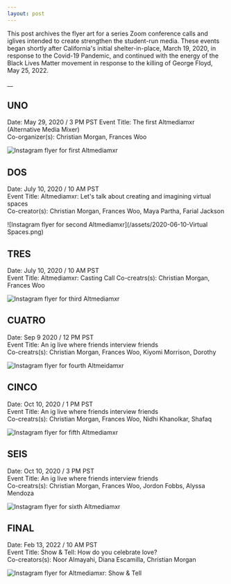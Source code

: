 ```yaml
---
layout: post
---
```

This post archives the flyer art for a series Zoom conference calls and iglives intended to create strengthen the student-run media. These events began shortly after California's initial shelter-in-place, March 19, 2020, in response to the Covid-19 Pandemic, and continued with the energy of the Black Lives Matter movement in response to the killing of George Floyd, May 25, 2022.  


__

## UNO  

Date: May 29, 2020 / 3 PM PST
Event Title: The first Altmediamxr (Alternative Media Mixer)  
Co-organizer(s): Christian Morgan, Frances Woo  

![Instagram flyer for first Altmediamxr](/assets/2020-03-29-First-Altmediamxr.png)

## DOS  

Date: July 10, 2020 / 10 AM PST  
Event Title: Altmediamxr: Let's talk about creating and imagining virtual spaces   
Co-creator(s): Christian Morgan, Frances Woo, Maya Partha, Farial Jackson

![Instagram flyer for second Altmediamxr](/assets/2020-06-10-Virtual Spaces.png)


## TRES  

Date: July 10, 2020 / 10 AM PST  
Event Title: Altmediamxr: Casting Call 
Co-creatrs(s): Christian Morgan, Frances Woo 

![Instagram flyer for third Altmediamxr](/assets/2020-08-02-Casting%20Call.jpg)

## CUATRO

Date: Sep 9 2020 / 12 PM PST  
Event Title: An ig live where friends interview friends  
Co-creatrs(s): Christian Morgan, Frances Woo, Kiyomi Morrison, Dorothy  

![Instagram flyer for fourth Altmeidamxr](/assets/2020-9-29-Kiyomi.jpg)

## CINCO

Date: Oct 10, 2020 / 1 PM PST  
Event Title: An ig live where friends interview friends  
Co-creatrs(s): Christian Morgan, Frances Woo, Nidhi Khanolkar, Shafaq  

![Instagram flyer for fifth Altmediamxr](/assets/2020-10-10-Nidhi.jpg)

## SEIS

Date: Oct 10, 2020 / 3 PM PST  
Event Title: An ig live where friends interview friends  
Co-creatrs(s): Christian Morgan, Frances Woo, Jordon Fobbs, Alyssa Mendoza  

![Instagram flyer for sixth Altmediamxr](/assets/2020-10-20-Jordan.jpg)

## FINAL

Date: Feb 13, 2022 / 10 AM PST  
Event Title: Show & Tell: How do you celebrate love?  
Co-creators(s): Noor Almayahi, Diana Escamilla, Christian Morgan  

![Instagram flyer for Altmediamxr: Show & Tell](/assets/2022-02-13-Show&Tell.png)


